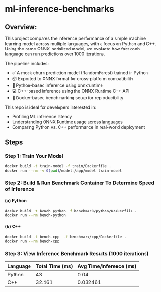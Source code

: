 # ml-inference-benchmarks

## Overview:

This project compares the inference performance of a simple machine learning model across multiple languages, with a focus on Python and C++. Using the same ONNX-serialized model, we evaluate how fast each language can run predictions over 1000 iterations.

The pipeline includes:
- ✅ A mock churn prediction model (RandomForest) trained in Python
- 📦 Exported to ONNX format for cross-platform compatibility
- 🐍 Python-based inference using onnxruntime
- 💻 C++-based inference using the ONNX Runtime C++ API
- 🐳 Docker-based benchmarking setup for reproducibility

This repo is ideal for developers interested in:
- Profiling ML inference latency
- Understanding ONNX Runtime usage across languages
- Comparing Python vs. C++ performance in real-world deployment

## Steps

### Step 1: Train Your Model

```sh
docker build -t train-model -f train/Dockerfile .
docker run --rm -v $(pwd)/model:/app/model train-model
```

### Step 2: Build & Run Benchmark Container To Determine Speed of Inference

#### (a) Python
```sh
docker build -t bench-python -f benchmark/python/Dockerfile .
docker run --rm bench-python
```

#### (b) C++
```sh
docker build -t bench-cpp  -f benchmark/cpp/Dockerfile .
docker run --rm bench-cpp
```

### Step 3: View Inference Benchmark Results (1000 iterations)
| Language | Total Time (ms) | Avg Time/Inference (ms) |
|----------|------------------|------------------------|
| Python   | 43               | 0.04                   |
| C++      | 32.461           | 0.032461               |
